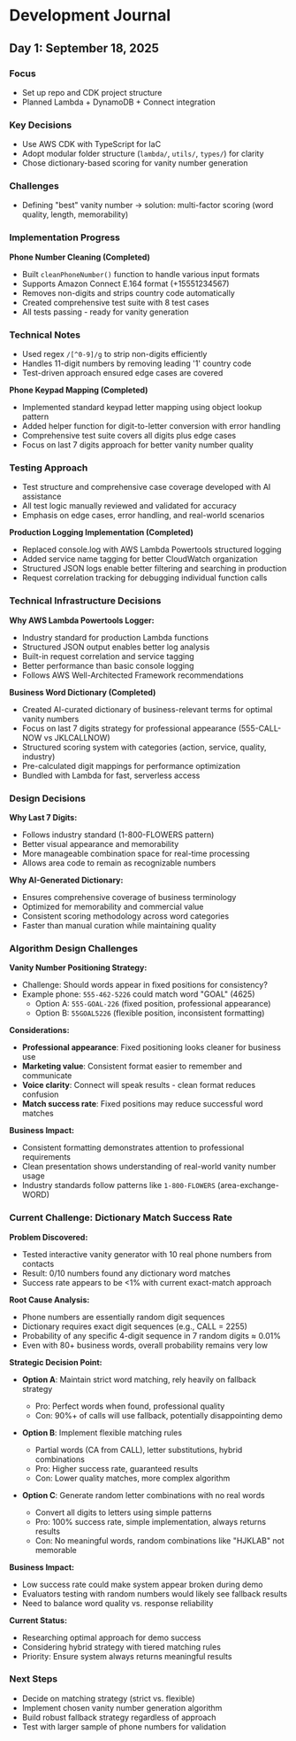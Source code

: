 # Development Journal

## Day 1: September 18, 2025
### Focus
- Set up repo and CDK project structure
- Planned Lambda + DynamoDB + Connect integration

### Key Decisions
- Use AWS CDK with TypeScript for IaC
- Adopt modular folder structure (`lambda/`, `utils/`, `types/`) for clarity
- Chose dictionary-based scoring for vanity number generation

### Challenges
- Defining "best" vanity number → solution: multi-factor scoring (word quality, length, memorability)

### Implementation Progress
**Phone Number Cleaning (Completed)**
- Built `cleanPhoneNumber()` function to handle various input formats
- Supports Amazon Connect E.164 format (+15551234567)
- Removes non-digits and strips country code automatically
- Created comprehensive test suite with 8 test cases
- All tests passing - ready for vanity generation

### Technical Notes
- Used regex `/[^0-9]/g` to strip non-digits efficiently
- Handles 11-digit numbers by removing leading '1' country code
- Test-driven approach ensured edge cases are covered

**Phone Keypad Mapping (Completed)**
- Implemented standard keypad letter mapping using object lookup pattern
- Added helper function for digit-to-letter conversion with error handling
- Comprehensive test suite covers all digits plus edge cases
- Focus on last 7 digits approach for better vanity number quality

### Testing Approach
- Test structure and comprehensive case coverage developed with AI assistance
- All test logic manually reviewed and validated for accuracy
- Emphasis on edge cases, error handling, and real-world scenarios

**Production Logging Implementation (Completed)**
- Replaced console.log with AWS Lambda Powertools structured logging
- Added service name tagging for better CloudWatch organization
- Structured JSON logs enable better filtering and searching in production
- Request correlation tracking for debugging individual function calls

### Technical Infrastructure Decisions
**Why AWS Lambda Powertools Logger:**
- Industry standard for production Lambda functions
- Structured JSON output enables better log analysis
- Built-in request correlation and service tagging
- Better performance than basic console logging
- Follows AWS Well-Architected Framework recommendations

**Business Word Dictionary (Completed)**
- Created AI-curated dictionary of business-relevant terms for optimal vanity numbers
- Focus on last 7 digits strategy for professional appearance (555-CALL-NOW vs JKLCALLNOW)
- Structured scoring system with categories (action, service, quality, industry)
- Pre-calculated digit mappings for performance optimization
- Bundled with Lambda for fast, serverless access

### Design Decisions
**Why Last 7 Digits:**
- Follows industry standard (1-800-FLOWERS pattern)
- Better visual appearance and memorability
- More manageable combination space for real-time processing
- Allows area code to remain as recognizable numbers

**Why AI-Generated Dictionary:**
- Ensures comprehensive coverage of business terminology
- Optimized for memorability and commercial value
- Consistent scoring methodology across word categories
- Faster than manual curation while maintaining quality

### Algorithm Design Challenges

**Vanity Number Positioning Strategy:**
- Challenge: Should words appear in fixed positions for consistency?
- Example phone: `555-462-5226` could match word "GOAL" (4625)
  - Option A: `555-GOAL-226` (fixed position, professional appearance)
  - Option B: `55GOAL5226` (flexible position, inconsistent formatting)

**Considerations:**
- **Professional appearance**: Fixed positioning looks cleaner for business use
- **Marketing value**: Consistent format easier to remember and communicate
- **Voice clarity**: Connect will speak results - clean format reduces confusion
- **Match success rate**: Fixed positions may reduce successful word matches

**Business Impact:**
- Consistent formatting demonstrates attention to professional requirements
- Clean presentation shows understanding of real-world vanity number usage
- Industry standards follow patterns like `1-800-FLOWERS` (area-exchange-WORD)

### Current Challenge: Dictionary Match Success Rate

**Problem Discovered:**
- Tested interactive vanity generator with 10 real phone numbers from contacts
- Result: 0/10 numbers found any dictionary word matches
- Success rate appears to be <1% with current exact-match approach

**Root Cause Analysis:**
- Phone numbers are essentially random digit sequences
- Dictionary requires exact digit sequences (e.g., CALL = 2255)
- Probability of any specific 4-digit sequence in 7 random digits ≈ 0.01%
- Even with 80+ business words, overall probability remains very low

**Strategic Decision Point:**
- **Option A**: Maintain strict word matching, rely heavily on fallback strategy
  - Pro: Perfect words when found, professional quality
  - Con: 90%+ of calls will use fallback, potentially disappointing demo

- **Option B**: Implement flexible matching rules
  - Partial words (CA from CALL), letter substitutions, hybrid combinations
  - Pro: Higher success rate, guaranteed results
  - Con: Lower quality matches, more complex algorithm

- **Option C**: Generate random letter combinations with no real words
  - Convert all digits to letters using simple patterns
  - Pro: 100% success rate, simple implementation, always returns results
  - Con: No meaningful words, random combinations like "HJKLAB" not memorable

**Business Impact:**
- Low success rate could make system appear broken during demo
- Evaluators testing with random numbers would likely see fallback results
- Need to balance word quality vs. response reliability

**Current Status:**
- Researching optimal approach for demo success
- Considering hybrid strategy with tiered matching rules
- Priority: Ensure system always returns meaningful results

### Next Steps
- Decide on matching strategy (strict vs. flexible)
- Implement chosen vanity number generation algorithm
- Build robust fallback strategy regardless of approach
- Test with larger sample of phone numbers for validation